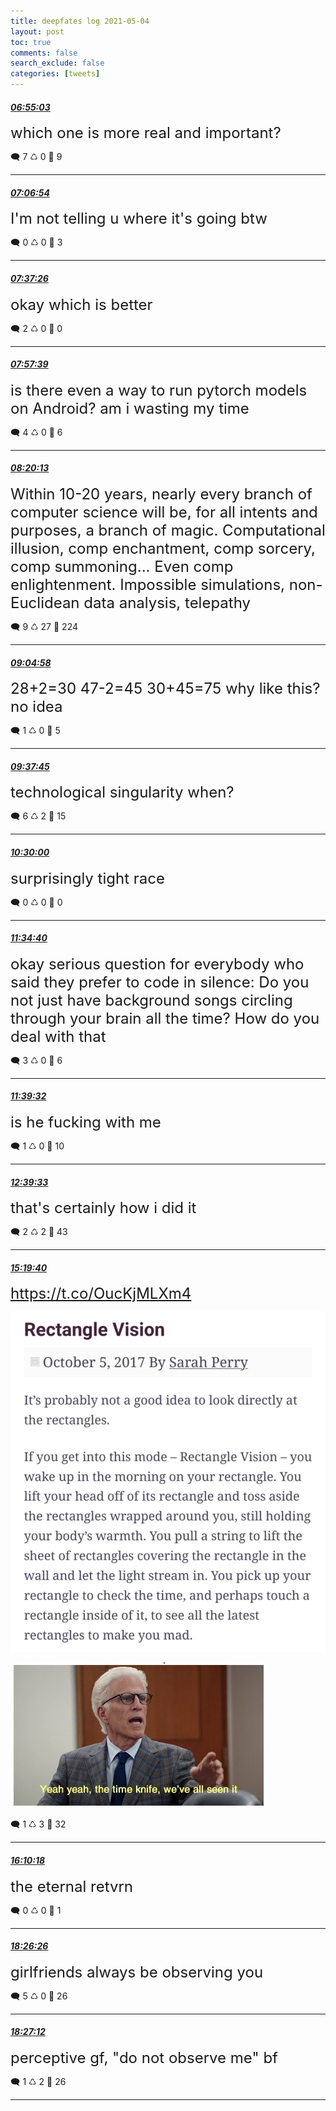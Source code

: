 ```yaml
---
title: deepfates log 2021-05-04
layout: post
toc: true
comments: false
search_exclude: false
categories: [tweets]
---
```



#### <a href = "https://twitter.com/deepfates/status/1389564228059766792">*06:55:03*</a>

<font size="5">which one is more real and important?</font>



🗨️ 7 ♺ 0 🤍  9   

---
    
#### <a href = "https://twitter.com/deepfates/status/1389567211157737474">*07:06:54*</a>

<font size="5">I'm not telling u where it's going btw</font>



🗨️ 0 ♺ 0 🤍  3   

---
    
#### <a href = "https://twitter.com/deepfates/status/1389574892371255301">*07:37:26*</a>

<font size="5">okay which is better</font>



🗨️ 2 ♺ 0 🤍  0   

---
    
#### <a href = "https://twitter.com/deepfates/status/1389579981592875032">*07:57:39*</a>

<font size="5">is there even a way to run pytorch models on Android? am i wasting my time</font>



🗨️ 4 ♺ 0 🤍  6   

---
    
#### <a href = "https://twitter.com/deepfates/status/1389585659581583365">*08:20:13*</a>

<font size="5">Within 10-20 years, nearly every branch of computer science will be, for all intents and purposes, a branch of magic.  Computational illusion, comp enchantment, comp sorcery, comp summoning... Even comp enlightenment. Impossible simulations, non-Euclidean data analysis, telepathy</font>



🗨️ 9 ♺ 27 🤍  224   

---
    
#### <a href = "https://twitter.com/deepfates/status/1389596922256711680">*09:04:58*</a>

<font size="5">28+2=30 47-2=45 30+45=75  why like this? no idea</font>



🗨️ 1 ♺ 0 🤍  5   

---
    
#### <a href = "https://twitter.com/deepfates/status/1389605173220229130">*09:37:45*</a>

<font size="5">technological singularity when?</font>



🗨️ 6 ♺ 2 🤍  15   

---
    
#### <a href = "https://twitter.com/deepfates/status/1389618321633341440">*10:30:00*</a>

<font size="5">surprisingly tight race</font>



🗨️ 0 ♺ 0 🤍  0   

---
    
#### <a href = "https://twitter.com/deepfates/status/1389634597546192896">*11:34:40*</a>

<font size="5">okay serious question for everybody who said they prefer to code in silence:  Do you not just have background songs circling through your brain all the time? How do you deal with that</font>



🗨️ 3 ♺ 0 🤍  6   

---
    
#### <a href = "https://twitter.com/deepfates/status/1389635819556642817">*11:39:32*</a>

<font size="5">is he fucking with me</font>



🗨️ 1 ♺ 0 🤍  10   

---
    
#### <a href = "https://twitter.com/deepfates/status/1389650924310728706">*12:39:33*</a>

<font size="5">that's certainly how i did it</font>



🗨️ 2 ♺ 2 🤍  43   

---
    
#### <a href = "https://twitter.com/deepfates/status/1389691220708917248">*15:19:40*</a>

<font size="5"> https://t.co/OucKjMLXm4</font>

![image from twitter](/images/E0ksyxcVIAABRRu.jpg)

![image from twitter](/images/E0kszRQVEAQDCCp.jpg)


🗨️ 1 ♺ 3 🤍  32   

---
    
#### <a href = "https://twitter.com/deepfates/status/1389703961138012160">*16:10:18*</a>

<font size="5">the eternal retvrn</font>



🗨️ 0 ♺ 0 🤍  1   

---
    
#### <a href = "https://twitter.com/deepfates/status/1389738221114851337">*18:26:26*</a>

<font size="5">girlfriends always be observing you</font>



🗨️ 5 ♺ 0 🤍  26   

---
    
#### <a href = "https://twitter.com/deepfates/status/1389738414652620800">*18:27:12*</a>

<font size="5">perceptive gf, "do not observe me" bf</font>



🗨️ 1 ♺ 2 🤍  26   

---
    
            

